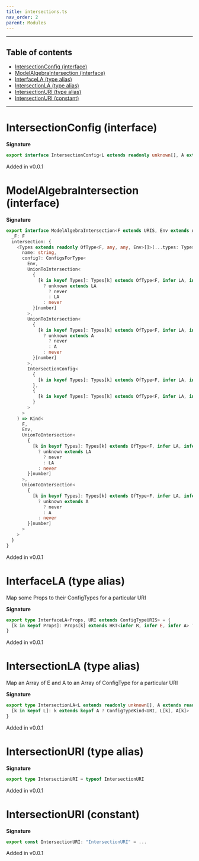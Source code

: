 ```yaml
---
title: intersections.ts
nav_order: 2
parent: Modules
---
```


---

<h2 class="text-delta">Table of contents</h2>

- [IntersectionConfig (interface)](#intersectionconfig-interface)
- [ModelAlgebraIntersection (interface)](#modelalgebraintersection-interface)
- [InterfaceLA (type alias)](#interfacela-type-alias)
- [IntersectionLA (type alias)](#intersectionla-type-alias)
- [IntersectionURI (type alias)](#intersectionuri-type-alias)
- [IntersectionURI (constant)](#intersectionuri-constant)

---

# IntersectionConfig (interface)

**Signature**

```ts
export interface IntersectionConfig<L extends readonly unknown[], A extends readonly unknown[]> {}
```

Added in v0.0.1

# ModelAlgebraIntersection (interface)

**Signature**

```ts
export interface ModelAlgebraIntersection<F extends URIS, Env extends AnyEnv> {
  _F: F
  intersection: {
    <Types extends readonly OfType<F, any, any, Env>[]>(...types: Types): (
      name: string,
      config?: ConfigsForType<
        Env,
        UnionToIntersection<
          {
            [k in keyof Types]: Types[k] extends OfType<F, infer LA, infer A, Env>
              ? unknown extends LA
                ? never
                : LA
              : never
          }[number]
        >,
        UnionToIntersection<
          {
            [k in keyof Types]: Types[k] extends OfType<F, infer LA, infer A, Env>
              ? unknown extends A
                ? never
                : A
              : never
          }[number]
        >,
        IntersectionConfig<
          {
            [k in keyof Types]: Types[k] extends OfType<F, infer LA, infer A, Env> ? LA : never
          },
          {
            [k in keyof Types]: Types[k] extends OfType<F, infer LA, infer A, Env> ? A : never
          }
        >
      >
    ) => Kind<
      F,
      Env,
      UnionToIntersection<
        {
          [k in keyof Types]: Types[k] extends OfType<F, infer LA, infer A, Env>
            ? unknown extends LA
              ? never
              : LA
            : never
        }[number]
      >,
      UnionToIntersection<
        {
          [k in keyof Types]: Types[k] extends OfType<F, infer LA, infer A, Env>
            ? unknown extends A
              ? never
              : A
            : never
        }[number]
      >
    >
  }
}
```

Added in v0.0.1

# InterfaceLA (type alias)

Map some Props to their ConfigTypes for a particular URI

**Signature**

```ts
export type InterfaceLA<Props, URI extends ConfigTypeURIS> = {
  [k in keyof Props]: Props[k] extends HKT<infer R, infer E, infer A> ? ConfigTypeKind<URI, E, A> : never
}
```

Added in v0.0.1

# IntersectionLA (type alias)

Map an Array of E and A to an Array of ConfigType for a particular URI

**Signature**

```ts
export type IntersectionLA<L extends readonly unknown[], A extends readonly unknown[], URI extends ConfigTypeURIS> = {
  [k in keyof L]: k extends keyof A ? ConfigTypeKind<URI, L[k], A[k]> : never
}
```

Added in v0.0.1

# IntersectionURI (type alias)

**Signature**

```ts
export type IntersectionURI = typeof IntersectionURI
```

Added in v0.0.1

# IntersectionURI (constant)

**Signature**

```ts
export const IntersectionURI: "IntersectionURI" = ...
```

Added in v0.0.1
